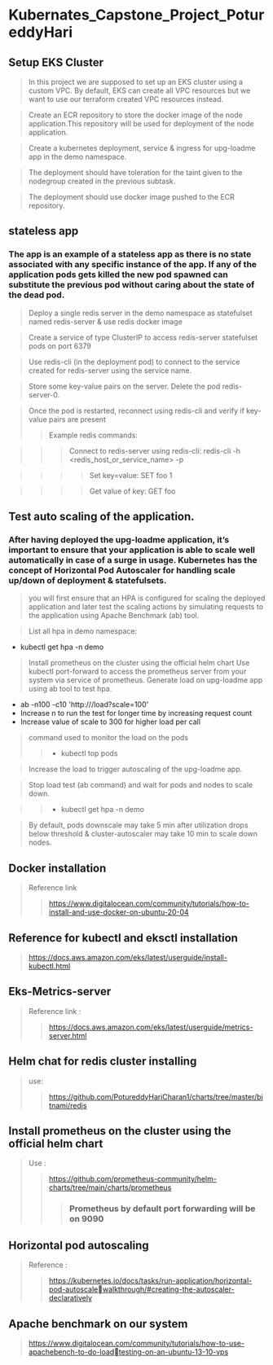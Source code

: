 # Kubernates_Capstone_Project_PotureddyHari
## Setup EKS Cluster
> In this project we are supposed to set up an EKS cluster using a custom VPC. By default, EKS can create all VPC resources but we want to use our terraform created VPC resources instead. 

> Create an ECR repository to store the docker image of the node application.This repository will be used for deployment of the node application.

> Create a kubernetes deployment, service & ingress for upg-loadme app in the demo namespace.

>The deployment should have toleration for the taint given to the nodegroup created in the previous subtask.

>The deployment should use docker image pushed to the ECR repository.
## stateless app
### The app is an example of a stateless app as there is no state associated with any specific instance of the app. If any of the application pods gets killed the new pod spawned can substitute the previous pod without caring about the state of the dead pod.
> Deploy a single redis server in the demo namespace as statefulset named redis-server & use redis docker image

> Create a service of type ClusterIP to access redis-server statefulset pods on port 6379

> Use redis-cli (in the deployment pod) to connect to the service created for redis-server using the service name.

> Store some key-value pairs on the server. Delete the pod redis-server-0.

> Once the pod is restarted, reconnect using redis-cli and verify if key-value pairs are present
>> Example redis commands:

 >>>  Connect to redis-server using redis-cli: redis-cli -h <redis_host_or_service_name> -p <port>

>>>> Set key=value: SET foo 1

>>>> Get value of key: GET foo

## Test auto scaling of the application. 
### After having deployed the upg-loadme application, it’s important to ensure that your application is able to scale well automatically in case of a surge in usage. Kubernetes has the concept of Horizontal Pod Autoscaler for handling scale up/down of deployment & statefulsets. 
> you will first ensure that an HPA is configured for scaling the deployed application and later test the scaling actions by simulating requests to the application using Apache Benchmark (ab) tool.

> List all hpa in demo namespace: 
  - kubectl get hpa -n demo
> Install prometheus on the cluster using the official helm chart
>Use kubectl port-forward to access the prometheus server from your system via service of prometheus.
> Generate load on upg-loadme app using ab tool to test hpa.
  - ab -n100 -c10 'http://<INSERT-LB-DNS>/load?scale=100'
  - Increase n to run the test for longer time by increasing request count 
  - Increase value of scale to 300 for higher load per call
 > command used to monitor the load on the pods
 >> - kubectl top pods 

> Increase the load to trigger autoscaling of the upg-loadme app.

> Stop load test (ab command) and wait for pods and nodes to scale down.
  
>> - kubectl get hpa -n demo
  
> By default, pods downscale may take 5 min after utilization drops below threshold & cluster-autoscaler may take 10 min to scale down nodes.
  
## Docker installation
> Reference link
> > https://www.digitalocean.com/community/tutorials/how-to-install-and-use-docker-on-ubuntu-20-04
## Reference for kubectl and eksctl installation 

> https://docs.aws.amazon.com/eks/latest/userguide/install-kubectl.html

## Eks-Metrics-server
> Reference link :
>> https://docs.aws.amazon.com/eks/latest/userguide/metrics-server.html

## Helm chat for redis cluster installing
> use: 
>> https://github.com/PotureddyHariCharan1/charts/tree/master/bitnami/redis

## Install prometheus on the cluster using the official helm chart 
> Use :
>> https://github.com/prometheus-community/helm-charts/tree/main/charts/prometheus
>>> ### Prometheus by default port forwarding will be on 9090
## Horizontal pod autoscaling 
> Reference : 
> >https://kubernetes.io/docs/tasks/run-application/horizontal-pod-autoscalewalkthrough/#creating-the-autoscaler-declaratively

## Apache benchmark on our system 
> https://www.digitalocean.com/community/tutorials/how-to-use-apachebench-to-do-loadtesting-on-an-ubuntu-13-10-vps

